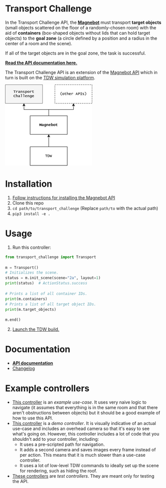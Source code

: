# Transport Challenge

In the Transport Challenge API, the [**Magnebot**](https://github.com/alters-mit/magnebot) must transport **target objects** (small objects scattered on the floor of a randomly-chosen room) with the aid of **containers** (box-shaped objects without lids that can hold target objects) to the **goal zone** (a circle defined by a position and a radius in the center of a room and the scene).

If all of the target objects are in the goal zone, the task is successful.

**[Read the API documentation here.](https://github.com/alters-mit/transport_challenge/blob/main/doc/transport_controller.md)**

The Transport Challenge API is an extension of the [Magnebot API](https://github.com/alters-mit/magnebot) which in turn is built on the [TDW simulation platform](https://github.com/threedworld-mit/tdw).

<img src="doc/images/api_hierarchy.png" style="zoom:50%;" />

# Installation

1. [Follow instructions for installing the Magnebot API](https://github.com/alters-mit/magnebot)
2. Clone this repo
3. `cd path/to/transport_challenge` (Replace `path/to` with the actual path)
4. `pip3 install -e .`

# Usage

1. Run this controller:

```python
from transport_challenge import Transport

m = Transport()
# Initializes the scene.
status = m.init_scene(scene="2a", layout=1)
print(status)  # ActionStatus.success

# Prints a list of all container IDs.
print(m.containers)
# Prints a list of all target object IDs.
print(m.target_objects)

m.end()
```

2. [Launch the TDW build.](https://github.com/threedworld-mit/tdw/blob/master/Documentation/getting_started.md)

# Documentation

- **[API documentation](https://github.com/alters-mit/transport_challenge/blob/main/doc/transport_controller.md)**
- [Changelog](https://github.com/alters-mit/transport_challenge/blob/main/doc/changelog.md)

# Example controllers

- [This controller](https://github.com/alters-mit/transport_challenge/tree/main/controllers/examples/single_room.py) is an *example use-case*. It uses very naive logic to navigate (it assumes that everything is in the same room and that there aren't obstructions between objects) but it should be a good example of how to use this API.
- [This controller](https://github.com/alters-mit/transport_challenge/tree/main/controllers/demos/demo.py) is a *demo controller*. It is visually indicative of an actual use-case and includes an overhead camera so that it's easy to see what's going on. However, this controller includes a lot of code that you shouldn't add to your controller, including:
  - It uses a pre-scripted path for navigation.
  - It adds a second camera and saves images every frame instead of per action. This means that it is much slower than a use-case controller.
  - It uses a lot of low-level TDW commands to ideally set up the scene for rendering, such as hiding the roof.
- [These controllers](https://github.com/alters-mit/transport_challenge/tree/main/controllers/tests) are *test controllers*. They are meant only for testing the API.
